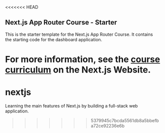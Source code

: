 <<<<<<< HEAD
## Next.js App Router Course - Starter

This is the starter template for the Next.js App Router Course. It contains the starting code for the dashboard application.

For more information, see the [course curriculum](https://nextjs.org/learn) on the Next.js Website.
=======
# nextjs
Learning the main features of Next.js by building a full-stack web application.
>>>>>>> 5379945c7bcda5561db8a5bbefba72ce92236e6b

